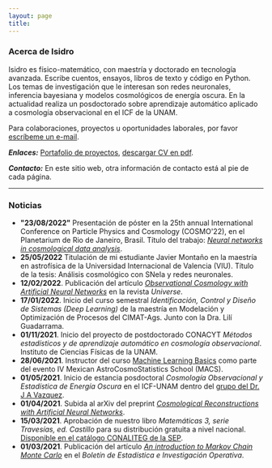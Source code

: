 ```yaml
---
layout: page
title: 
---
```


### Acerca de Isidro

Isidro es físico-matemático, con maestría y doctorado en tecnología avanzada. Escribe cuentos, ensayos, libros de texto y código en Python. Los temas de investigación que le interesan son redes neuronales, inferencia bayesiana y modelos cosmológicos de energía oscura. En la actualidad realiza un posdoctorado sobre aprendizaje automático aplicado a cosmología observacional en el ICF de la UNAM. 

Para colaboraciones, proyectos u oportunidades laborales, por favor [escríbeme un e-mail](mailto:igomezvargas@outlook.com). 

***Enlaces:*** [Portafolio de proyectos](portafolio.md), [descargar CV en pdf](https://www.dropbox.com/s/r547bg8s309xulh/CV_esp.pdf?dl=0).

***Contacto:*** En este sitio web, otra información de contacto está al pie de cada página. 

-------------------------------------------------------------

### Noticias

- **"23/08/2022"** Presentación de póster en la 25th annual International Conference on Particle Physics and Cosmology (COSMO'22), en el Planetarium de Rio de Janeiro, Brasil. Título del trabajo: [*Neural networks in cosmological data analysis*](https://www.academia.edu/86371757/Neural_networks_in_cosmological_data_analysis).
- **25/05/2022** Titulación de mi estudiante Javier Montaño en la maestría en astrofísica de la Universidad Internacional de Valencia (VIU). Título de la tesis: Análisis cosmológico con SNeIa y redes neuronales.
- **12/02/2022**. Publicación del artículo [*Observational Cosmology with Artificial Neural Networks*](https://www.mdpi.com/2218-1997/8/2/120) en la revista *Universe*.
- **17/01/2022**. Inicio del curso semestral *Identificación, Control y Diseño de Sistemas (Deep Learning)* de la maestría en Modelación y Optimización de Procesos del CIMAT-Ags. Junto con la Dra. Lilí Guadarrama. 
- **01/11/2021**. Inicio del proyecto de postdoctorado CONACYT *Métodos estadísticos y de aprendizaje automático en cosmología observacional*. Instituto de Ciencias Físicas de la UNAM. 
- **28/06/2021**. Instructor del curso [Machine Learning Basics](https://github.com/igomezv/MACS_2021_ML_basics_neural_networks) como parte del evento IV Mexican AstroCosmoStatistics School (MACS).
- **01/05/2021**. Inicio de estancia posdoctoral *Cosmología Observacional y Estadística de Energía Oscura* en el ICF-UNAM dentro del [grupo del Dr. J A Vazquez](https://www.fis.unam.mx/~javazquez/index.html).
- **01/04/2021**. Subida al arXiv del preprint [*Cosmological Reconstructions with Artificial Neural Networks*](https://arxiv.org/abs/2104.00595).
- **15/03/2021**. Aprobación de nuestro libro *Matemáticas 3, serie Travesías, ed. Castillo* para su distribución gratuita a nivel nacional. [Disponible en el catálogo CONALITEG de la SEP](https://secundaria.conaliteg.gob.mx/seleccion/content/common/detaLibro/detalleLibro.jsf?idLibro=697). 
- **01/03/2021**. Publicación del artículo [*An introduction to Markov Chain Monte Carlo*](https://www.researchgate.net/publication/350485874_An_introduction_to_Markov_Chain_Monte_Carlo) en el *Boletín de Estadística e Investigación Operativa*. 

						

